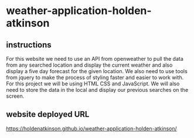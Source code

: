 # weather-application-holden-atkinson

## instructions
For this website we need to use an API from openweather to pull the data from any searched location and display the current weather and also display a five day forecast for the given location. We also need to use tools from jquery to make the process of styling faster and easier to work with. For this project we will be using HTML CSS and JavaScript. We will also need to store the data in the local and display our previous searches on the screen.

## website deployed URL 
https://holdenatkinson.github.io/weather-application-holden-atkinson/

